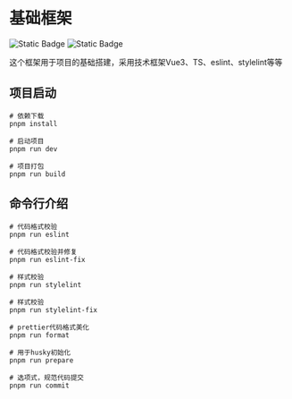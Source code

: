 # 基础框架

![Static Badge](https://img.shields.io/badge/node-%3E%3D18-green) ![Static Badge](https://img.shields.io/badge/pnpm-9.6.0-green)

这个框架用于项目的基础搭建，采用技术框架Vue3、TS、eslint、stylelint等等

## 项目启动

```shell
# 依赖下载
pnpm install

# 启动项目
pnpm run dev

# 项目打包
pnpm run build
```


## 命令行介绍

```shell
# 代码格式校验
pnpm run eslint

# 代码格式校验并修复
pnpm run eslint-fix

# 样式校验
pnpm run stylelint

# 样式校验
pnpm run stylelint-fix

# prettier代码格式美化
pnpm run format

# 用于husky初始化
pnpm run prepare

# 选项式，规范代码提交
pnpm run commit
```







